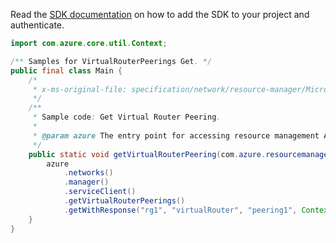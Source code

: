 Read the [SDK documentation](https://github.com/Azure/azure-sdk-for-java/blob/azure-resourcemanager_2.13.0/sdk/resourcemanager/azure-resourcemanager/README.md) on how to add the SDK to your project and authenticate.

```java
import com.azure.core.util.Context;

/** Samples for VirtualRouterPeerings Get. */
public final class Main {
    /*
     * x-ms-original-file: specification/network/resource-manager/Microsoft.Network/stable/2021-05-01/examples/VirtualRouterPeeringGet.json
     */
    /**
     * Sample code: Get Virtual Router Peering.
     *
     * @param azure The entry point for accessing resource management APIs in Azure.
     */
    public static void getVirtualRouterPeering(com.azure.resourcemanager.AzureResourceManager azure) {
        azure
            .networks()
            .manager()
            .serviceClient()
            .getVirtualRouterPeerings()
            .getWithResponse("rg1", "virtualRouter", "peering1", Context.NONE);
    }
}
```
